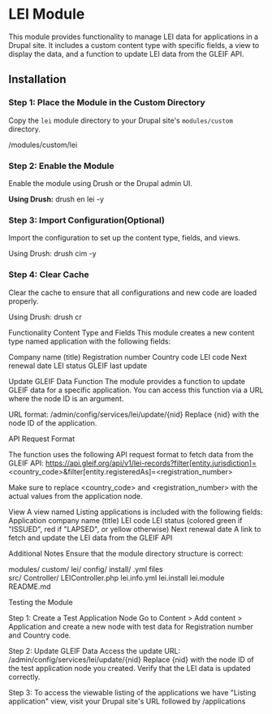# LEI Module

This module provides functionality to manage LEI data for applications in a Drupal site. It includes a custom content type with specific fields, a view to display the data, and a function to update LEI data from the GLEIF API.

## Installation

### Step 1: Place the Module in the Custom Directory

Copy the `lei` module directory to your Drupal site's `modules/custom` directory.

<drupal-root>/modules/custom/lei

### Step 2: Enable the Module

Enable the module using Drush or the Drupal admin UI.

**Using Drush:**
drush en lei -y

### Step 3: Import Configuration(Optional)
Import the configuration to set up the content type, fields, and views.

Using Drush:
drush cim -y


### Step 4: Clear Cache
Clear the cache to ensure that all configurations and new code are loaded properly.

Using Drush:
drush cr

Functionality
Content Type and Fields
This module creates a new content type named application with the following fields:

Company name (title)
Registration number
Country code
LEI code
Next renewal date
LEI status
GLEIF last update

Update GLEIF Data Function
The module provides a function to update GLEIF data for a specific application. You can access this function via a URL where the node ID is an argument.

URL format:
/admin/config/services/lei/update/{nid}
Replace {nid} with the node ID of the application.

API Request Format

The function uses the following API request format to fetch data from the GLEIF API:
https://api.gleif.org/api/v1/lei-records?filter[entity.jurisdiction]=<country_code>&filter[entity.registeredAs]=<registration_number>

Make sure to replace <country_code> and <registration_number> with the actual values from the application node.

View
A view named Listing applications is included with the following fields:
Application company name (title)
LEI code
LEI status (colored green if "ISSUED", red if "LAPSED", or yellow otherwise)
Next renewal date
A link to fetch and update the LEI data from the GLEIF API

Additional Notes
Ensure that the module directory structure is correct:

modules/
  custom/
    lei/
      config/
        install/
          .yml files  
      src/
        Controller/
          LEIController.php
      lei.info.yml
      lei.install
      lei.module
      README.md



Testing the Module

Step 1: Create a Test Application Node
Go to Content > Add content > Application and create a new node with test data for Registration number and Country code.

Step 2: Update GLEIF Data
Access the update URL:
/admin/config/services/lei/update/{nid}
Replace {nid} with the node ID of the test application node you created. Verify that the LEI data is updated correctly.

Step 3: To access the  viewable listing of the applications we have "Listing application" view, visit your Drupal site's URL followed by /applications